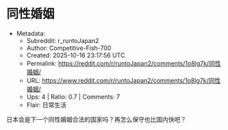# 同性婚姻

- Metadata:
  - Subreddit: r_runtoJapan2
  - Author: Competitive-Fish-700
  - Created: 2025-10-16 23:17:56 UTC
  - Permalink: https://reddit.com/r/runtoJapan2/comments/1o8lg7k/同性婚姻/
  - URL: https://www.reddit.com/r/runtoJapan2/comments/1o8lg7k/同性婚姻/
  - Ups: 4 | Ratio: 0.7 | Comments: 7
  - Flair: 日常生活


日本会是下一个同性婚姻合法的国家吗？再怎么保守也比国内快吧？

